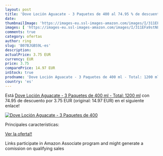 ```yaml
---
layout: post
title: 'Dove Loción Aguacate - 3 Paquetes de 400 al 74.95 % de descuento'
date: 
thumbnailImage: 'https://images-eu.ssl-images-amazon.com/images/I/311EFa9stNL._SL200_.jpg'
images: [ 'https://images-eu.ssl-images-amazon.com/images/I/311EFa9stNL._SL200_.jpg' ]
comments: true
category: ofertas
author: ring
slug: 'B07BJGBS9L-es'
description:
actualPrice: 3.75 EUR
currency: EUR
price: 3.75
comparePrice: 14.97 EUR
inStock: true
prodname: 'Dove Loción Aguacate - 3 Paquetes de 400 ml - Total: 1200 ml'
country: 'es'
---
```


Está [Dove Loción Aguacate - 3 Paquetes de 400 ml - Total: 1200 ml](https://www.amazon.es/dp/B07BJGBS9L/?tag=tolees-21) con 74.95 de descuento por 3.75 EUR (original: 14.97 EUR) en el siguiente enlace!

[![Dove Loción Aguacate - 3 Paquetes de 400](https://images-eu.ssl-images-amazon.com/images/I/311EFa9stNL._SL200_.jpg)](https://www.amazon.es/dp/B07BJGBS9L/?tag=tolees-21)

Principales características:


[Ver la oferta!!](https://www.amazon.es/dp/B07BJGBS9L/?tag=tolees-21)

Links participate in Amazon Associate program and might generate a comission on qualifying sales



